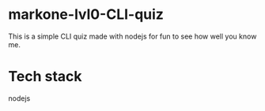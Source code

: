 # markone-lvl0-CLI-quiz
 This is a simple CLI quiz made with nodejs for fun to see how well you know me.
# Tech stack
 nodejs
